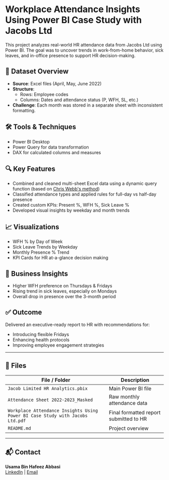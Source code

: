 # Workplace Attendance Insights Using Power BI Case Study with Jacobs Ltd

This project analyzes real-world HR attendance data from Jacobs Ltd using Power BI. The goal was to uncover trends in work-from-home behavior, sick leaves, and in-office presence to support HR decision-making.

## 📁 Dataset Overview

- **Source**: Excel files (April, May, June 2022)
- **Structure**: 
  - Rows: Employee codes
  - Columns: Dates and attendance status (P, WFH, SL, etc.)
- **Challenge**: Each month was stored in a separate sheet with inconsistent formatting.

## 🛠️ Tools & Techniques

- Power BI Desktop
- Power Query for data transformation
- DAX for calculated columns and measures

## 🔍 Key Features

- Combined and cleaned multi-sheet Excel data using a dynamic query function (based on [Chris Webb's method](https://blog.crossjoin.co.uk/2018/07/09/power-bi-combine-multiple-excel-worksheets/))
- Classified attendance types and applied rules for full-day vs half-day presence
- Created custom KPIs: Present %, WFH %, Sick Leave %
- Developed visual insights by weekday and month trends

## 📈 Visualizations

- WFH % by Day of Week
- Sick Leave Trends by Weekday
- Monthly Presence % Trend
- KPI Cards for HR at-a-glance decision making

## 📌 Business Insights

- Higher WFH preference on Thursdays & Fridays
- Rising trend in sick leaves, especially on Mondays
- Overall drop in presence over the 3-month period

## ✅ Outcome

Delivered an executive-ready report to HR with recommendations for:
- Introducing flexible Fridays
- Enhancing health protocols
- Improving employee engagement strategies

---

## 📂 Files

| File / Folder | Description |
|---------------|-------------|
| `Jacob Limited HR Analytics.pbix` | Main Power BI file |
| `Attendance Sheet 2022-2023_Masked` | Raw monthly attendance data |
| `Workplace Attendance Insights Using Power BI Case Study with Jacobs Ltd.pdf` | Final formatted report submitted to HR |
| `README.md` | Project overview |

---

## 📬 Contact

**Usama Bin Hafeez Abbasi**  
[LinkedIn](https://www.linkedin.com/in/usamaabbasiai/) | [Email](usamahafeez.abbasi1234@gmail.com)


